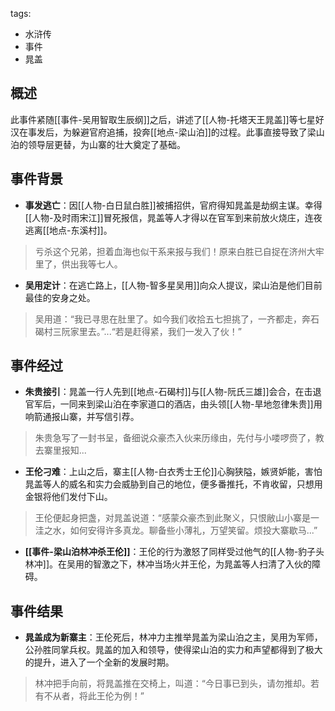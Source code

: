 tags:
  - 水浒传
  - 事件
  - 晁盖

## 概述
此事件紧随[[事件-吴用智取生辰纲]]之后，讲述了[[人物-托塔天王晁盖]]等七星好汉在事发后，为躲避官府追捕，投奔[[地点-梁山泊]]的过程。此事直接导致了梁山泊的领导层更替，为山寨的壮大奠定了基础。

## 事件背景
- **事发逃亡**：因[[人物-白日鼠白胜]]被捕招供，官府得知晁盖是劫纲主谋。幸得[[人物-及时雨宋江]]冒死报信，晁盖等人才得以在官军到来前放火烧庄，连夜逃离[[地点-东溪村]]。
> 亏杀这个兄弟，担着血海也似干系来报与我们！原来白胜已自捉在济州大牢里了，供出我等七人。

- **吴用定计**：在逃亡路上，[[人物-智多星吴用]]向众人提议，梁山泊是他们目前最佳的安身之处。
> 吴用道：“我已寻思在肚里了。如今我们收拾五七担挑了，一齐都走，奔石碣村三阮家里去。”...“若是赶得紧，我们一发入了伙！”

## 事件经过
- **朱贵接引**：晁盖一行人先到[[地点-石碣村]]与[[人物-阮氏三雄]]会合，在击退官军后，一同来到梁山泊在李家道口的酒店，由头领[[人物-旱地忽律朱贵]]用响箭通报山寨，并写信引荐。
> 朱贵急写了一封书呈，备细说众豪杰入伙来历缘由，先付与小喽啰赍了，教去寨里报知...

- **王伦刁难**：上山之后，寨主[[人物-白衣秀士王伦]]心胸狭隘，嫉贤妒能，害怕晁盖等人的威名和实力会威胁到自己的地位，便多番推托，不肯收留，只想用金银将他们发付下山。
> 王伦便起身把盏，对晁盖说道：“感蒙众豪杰到此聚义，只恨敝山小寨是一洼之水，如何安得许多真龙。聊备些小薄礼，万望笑留。烦投大寨歇马...”

- **[[事件-梁山泊林冲杀王伦]]**：王伦的行为激怒了同样受过他气的[[人物-豹子头林冲]]。在吴用的智激之下，林冲当场火并王伦，为晁盖等人扫清了入伙的障碍。

## 事件结果
- **晁盖成为新寨主**：王伦死后，林冲力主推举晁盖为梁山泊之主，吴用为军师，公孙胜同掌兵权。晁盖的加入和领导，使得梁山泊的实力和声望都得到了极大的提升，进入了一个全新的发展时期。
> 林冲把手向前，将晁盖推在交椅上，叫道：“今日事已到头，请勿推却。若有不从者，将此王伦为例！”
